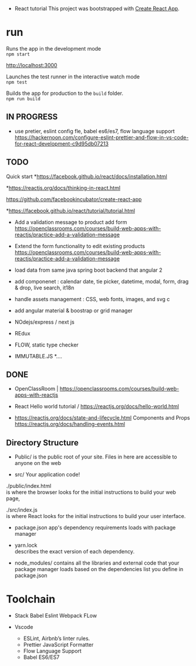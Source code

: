 * React tutorial
This project was bootstrapped with [Create React App](https://github.com/facebookincubator/create-react-app).

# run


Runs the app in the development mode<br>
`npm start`

[http://localhost:3000](http://localhost:3000)


Launches the test runner in the interactive watch mode<br>
`npm test`


Builds the app for production to the `build` folder.<br>
`npm run build`

## IN PROGRESS

* use pretier, eslint config fle, babel es6/es7, flow language support
https://hackernoon.com/configure-eslint-prettier-and-flow-in-vs-code-for-react-development-c9d95db07213

## TODO

Quick start
*https://facebook.github.io/react/docs/installation.html

*https://reactjs.org/docs/thinking-in-react.html

https://github.com/facebookincubator/create-react-app

*https://facebook.github.io/react/tutorial/tutorial.html


* Add a validation message to product add form
https://openclassrooms.com/courses/build-web-apps-with-reactjs/practice-add-a-validation-message

* Extend the form functionality to edit existing products
https://openclassrooms.com/courses/build-web-apps-with-reactjs/practice-add-a-validation-message

* load data from same java spring boot backend that angular 2 



* add componenet : calendar date, tie picker, datetime, modal, form, drag & drop, live search, it18n
* handle assets management : CSS, web fonts, images, and svg c
* add angular material & boostrap or grid manager

* NOdejs/express / next js
* REdux
* FLOW, static type checker
* IMMUTABLE.JS
*....

## DONE

* OpenClassRoom  | https://openclassrooms.com/courses/build-web-apps-with-reactjs

* React Hello world tutorial / https://reactjs.org/docs/hello-world.html
* https://reactjs.org/docs/state-and-lifecycle.html
Components and Props
https://reactjs.org/docs/handling-events.html

## Directory Structure

- Public/ 
 is the public root of your site. Files in here are accessible to anyone on the web

 - src/
Your application code!


./public/index.html  
is where the browser looks for the initial instructions to build your web page,  

./src/index.js  
is where React looks for the initial instructions to build your user interface.


- package.json
app's dependency requirements loads with package manager

- yarn.lock  
describes the exact version of each dependency.

- node_modules/ 
contains all the libraries and external code that your package manager loads based on the dependencies list you define in  package.json


# Toolchain

- Stack
Babel
Eslint
Webpack
FLow

- Vscode
    - ESLint, Airbnb’s linter rules.
    - Prettier JavaScript Formatter
    - Flow Language Support
    - Babel ES6/ES7